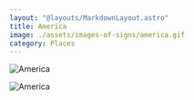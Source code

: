 ```yaml
---
layout: "@layouts/MarkdownLayout.astro"
title: America
image: ./assets/images-of-signs/america.gif
category: Places
---
```


![America](@signs/america.gif)

![America](@signs/america-sgsl-sign-bank.gif)
